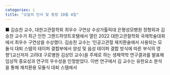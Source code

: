 ```yaml
---
categories: i
title: "오늘의 인사 및 동정 10월 4일"
---
```

■ 김승찬 교수, 대한고관절학회 최우수 구연상 수상가톨릭대 은평성모병원 정형외과 김승찬 교수가 최근 인천 그랜드하얏트호텔에서 열린 2022 대한고관절학회 국제학술대회에서 최우수 구연상을 수상했다. 김승찬 교수는 ‘인공고관절 재치환술에서 사용되는 모듈식 대퇴 스템의 테이퍼 결합부에서 양성 및 음성 테이퍼 결합 방식에 따른 부식의 영향’(교신저자 고려대 구로병원 김상민 교수)을 주제로 하는 생체역학 연구결과를 발표해 임상적 중요성과 연구의 우수성을 인정받았다. 이번 연구에서 김 교수는 유한요소 분석을 통해 재치환용 모듈식 대퇴 스템에서